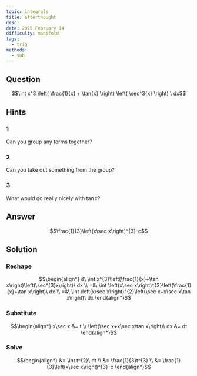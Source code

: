 ```yaml
---
topic: integrals
title: afterthought
desc: 
date: 2025 February 14
difficulty: manifold
tags:
  - trig
methods:
  - sub
---
```



## Question
```math
\int
  x^3
  \left(
    \frac{1}{x} + \tan{x}
  \right)
  \left(
    \sec^3{x}
  \right)
\ dx
```


## Hints

### 1
Can you group any terms together?

### 2
Can you take out something from the group?

### 3
What would go really nicely with $\tan{x}$?


## Answer
```math
\frac{1}{3}\left(x\sec x\right)^{3}-c
```


## Solution

### Reshape
```math
\begin{align*}
  &\ \int x^{3}\left(\frac{1}{x}+\tan x\right)\left(\sec^{3}x\right)\ dx
  \\ =&\ \int \left(x\sec x\right)^{3}\left(\frac{1}{x}+\tan x\right)\ dx
  \\ =&\ \int \left(x\sec x\right)^{2}\left(\sec x+x\sec x\tan x\right)\ dx
\end{align*}
```

### Substitute
```math
\begin{align*}
  x\sec x &= t
  \\ \left(\sec x+x\sec x\tan x\right)\ dx &= dt
\end{align*}
```

### Solve
```math
\begin{align*}
  &= \int t^{2}\ dt
  \\ &= \frac{1}{3}t^{3}
  \\ &= \frac{1}{3}\left(x\sec x\right)^{3}-c
\end{align*}
```
